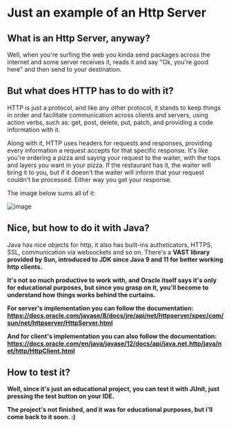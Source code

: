 # Just an example of an Http Server

## What is an Http Server, anyway?
Well, when you're surfing the web you kinda send packages across the internet and some server receives it, reads it and say "Ok, you're good here" and then send to your destination.

## But what does HTTP has to do with it? 

HTTP is just a protocol, and like any other protocol, it stands to keep things in order and facilitate communication across clients and servers, using action verbs, such as: get, post, delete, put, patch, and providing a code information with it. 

Along with it, HTTP uses headers for requests and responses, providing every information a request accepts for that specific response. It's like you're ordering a pizza and saying your request to the waiter, with the tops and layers you want in your pizza. If the restaurant has it, the waiter will bring it to you, but if it doesn't the waiter will inform that your request couldn't be processed. Either way you get your response. 

The image below sums all of it:


![image](https://user-images.githubusercontent.com/66542266/199606145-3bf3b874-9f6c-4a21-90be-0dfd32e4f4c7.png)


## Nice, but how to do it with Java?
Java has nice objects for http, it also has built-ins autheticators, HTTPS, SSL, communication via websockets and so on. There's a <strong>VAST</vast> library provided by Sun, introduced to JDK since Java 9 and 11 for better working http clients. 

It's not so much productive to work with, and Oracle itself says it's only for educational purposes, but since you grasp on it, you'll become to understand how things works behind the curtains. 

For server's implementation you can follow the documentation: https://docs.oracle.com/javase/8/docs/jre/api/net/httpserver/spec/com/sun/net/httpserver/HttpServer.html

And for client's implementation you can also follow the documentation: https://docs.oracle.com/en/java/javase/12/docs/api/java.net.http/java/net/http/HttpClient.html

## How to test it?
Well, since it's just an educational project, you can test it with JUnit, just pressing the test button on your IDE. 

The project's not finished, and it was for educational purposes, but i'll come back to it soon. :)
